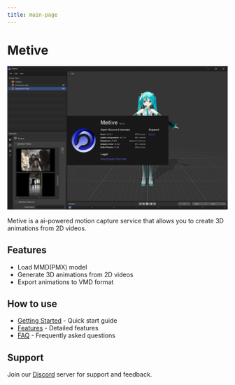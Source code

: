 ```yaml
---
title: main-page
---
```


# Metive

![alt text](image.png)

Metive is a ai-powered motion capture service that allows you to create 3D animations from 2D videos.

## Features

- Load MMD(PMX) model
- Generate 3D animations from 2D videos
- Export animations to VMD format

## How to use

- [Getting Started](./docs/category/getting-started) - Quick start guide
- [Features](./docs/category/features) - Detailed features
- [FAQ](./docs/faq) - Frequently asked questions

## Support

Join our [Discord](https://discord.gg/cUTbtaufK2) server for support and feedback.
